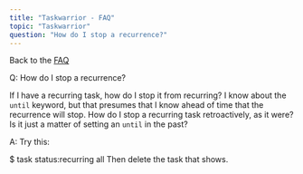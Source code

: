 ```yaml
---
title: "Taskwarrior - FAQ"
topic: "Taskwarrior"
question: "How do I stop a recurrence?"
---
```


Back to the [FAQ](/support/faq)

Q: How do I stop a recurrence?

If I have a recurring task, how do I stop it from recurring? I know about the `until` keyword, but that presumes that I know ahead of time that the recurrence will stop. How do I stop a recurring task retroactively, as it were? Is it just a matter of setting an `until` in the past?

A: Try this:

$ task status:recurring all
Then delete the task that shows.

